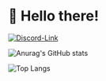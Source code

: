 # 👋 Hello there!


[![Discord-Link](https://img.shields.io/badge/Discord-5865F2?style=for-the-badge&logo=discord&logoColor=white)](https://discord.gg/fuf8t4JWDV)




![Anurag's GitHub stats](https://github-readme-stats.vercel.app/api?username=shell1010&count_private=true&theme=tokyonight&show_icons=true)

![Top Langs](https://github-readme-stats.vercel.app/api/top-langs/?username=shell1010&theme=tokyonight&show_icons=true&count_private=true)


<!---
Shell1010/Shell1010 is a ✨ special ✨ repository because its `README.md` (this file) appears on your GitHub profile.
You can click the Preview link to take a look at your changes.
--->
